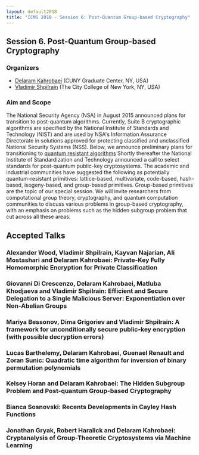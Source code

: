 ```yaml
---
layout: default2018
title: "ICMS 2018 - Session 6: Post-Quantum Group-based Cryptography"
---
```

## Session 6. Post-Quantum Group-based Cryptography

### Organizers

*   [Delaram Kahrobaei](mailto:DKahrobaei@gc.cuny.edu) (CUNY Graduate Center, NY, USA)
*   [Vladimir Shpilrain](mailto:shpil@groups.sci.ccny.cuny.edu) (The City College of New York, NY, USA)

### Aim and Scope

The National Security Agency (NSA) in August 2015 announced plans for transition to post-quantum algorithms.  Currently, Suite B cryptographic algorithms are specified by the National Institute of Standards and Technology (NIST) and are used by NSA's Information Assurance Directorate in solutions approved for protecting classified and unclassified National Security Systems (NSS). Below, we announce preliminary plans for transitioning to [quantum resistant algorithms](https://www.nsa.gov/ia/programs/suiteb_cryptography/)
Shortly thereafter the National Institute of Standardization and Technology announced a call to select standards for post-quantum public-key cryptosystems.
The academic and industrial communities have suggested the following as potentially quantum-resistant primitives: lattice-based, multivariate, code-based, hash-based, isogeny-based, and group-based primitives.
Group-based primitives are the topic of our special session. We will invite researchers from computational group theory, cryptography, and quantum computation communities to discuss various problems in group-based cryptography, with an emphasis on problems such as the hidden subgroup problem that cut across all these areas.


## Accepted Talks

### Alexander Wood, Vladimir Shpilrain, Kayvan Najarian, Ali Mostashari and Delaram Kahrobaei:	Private-Key Fully Homomorphic Encryption for Private Classification	
### Giovanni Di Crescenzo, Delaram Kahrobaei, Matluba Khodjaeva and Vladimir Shpilrain:	Efficient and Secure Delegation to a Single Malicious Server: Exponentiation over Non-Abelian Groups	
### Mariya Bessonov, Dima Grigoriev and Vladimir Shpilrain:	A framework for unconditionally secure public-key encryption (with possible decryption errors)	
### Lucas Barthelemy, Delaram Kahrobaei, Guenael Renault and Zoran Sunic:	Quadratic time algorithm for inversion of binary permutation polynomials	
### Kelsey Horan and Delaram Kahrobaei:	The Hidden Subgroup Problem and Post-quantum Group-based Cryptography	
### Bianca Sosnovski:	Recents Developments in Cayley Hash Functions	
### Jonathan Gryak, Robert Haralick and Delaram Kahrobaei:	Cryptanalysis of Group-Theoretic Cryptosystems via Machine Learning
